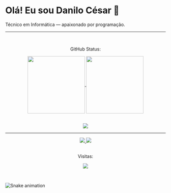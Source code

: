 # Olá! Eu sou Danilo César 👋  
Técnico em Informática — apaixonado por programação.

---

<br>
<p align="center">GitHub Status:</p>

<div align="center">
  <a href="https://github.com/anuraghazra/github-readme-stats">
    <img height="180em" align="center" src="https://github-readme-stats.vercel.app/api?username=DKoder57&show_icons=true&theme=algolia"/>
  </a>
  <a href="https://github.com/anuraghazra/convoychat">
    <img height="180em" align="center" src="https://github-readme-stats.vercel.app/api/top-langs/?username=DKoder57&layout=compact&theme=algolia"/>
  </a>
</div>

<br>
<p align="center">
  <a href="https://skillicons.dev">
    <img src="https://skillicons.dev/icons?i=html,css,c,git,docker,java,spring,jenkins,linux,mysql,ps,py" />
  </a>
</p>

---

<div align="center">
  <a href="https://www.linkedin.com/in/danilo-c%C3%A9sar-mangueira-barcelos-98594a228/" target="_blank">
    <img src="https://img.shields.io/badge/-LinkedIn-%230077B5?style=for-the-badge&logo=linkedin&logoColor=white">
  </a> 
  <a href="mailto:danilo.danilocesar@gmail.com">
    <img src="https://img.shields.io/badge/-Gmail-%23333?style=for-the-badge&logo=gmail&logoColor=white">
  </a>
</div>

<br>
<p align="center">Visitas:</p>
<p align="center">
  <img align="center" src="https://profile-counter.glitch.me/DKoder57/count.svg" />
</p>

<br>

![Snake animation](https://github.com/DKoder57/DKoder57/blob/output/github-contribution-grid-snake.svg)

